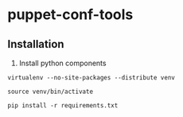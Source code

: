 # puppet-conf-tools




## Installation

1. Install python components

`virtualenv --no-site-packages --distribute venv`

`source venv/bin/activate`

`pip install -r requirements.txt`



